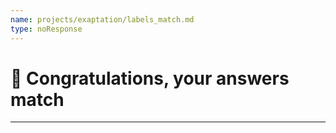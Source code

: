 ```yaml
---
name: projects/exaptation/labels_match.md
type: noResponse
---
```


# 🎉 Congratulations, your answers match

---
